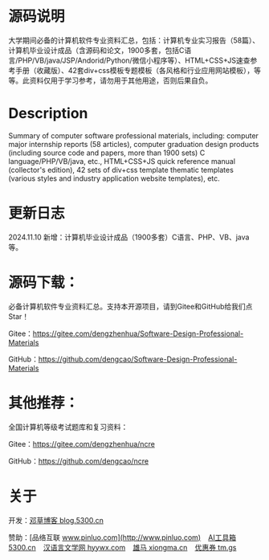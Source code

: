 # 源码说明

大学期间必备的计算机软件专业资料汇总，包括：计算机专业实习报告（58篇）、计算机毕业设计成品（含源码和论文，1900多套，包括C语言/PHP/VB/java/JSP/Andorid/Python/微信小程序等）、HTML+CSS+JS速查参考手册（收藏版）、42套div+css模板专题模板（各风格和行业应用网站模板），等等。此资料仅用于学习参考，请勿用于其他用途，否则后果自负。


# Description

Summary of computer software professional materials, including: computer major internship reports (58 articles), computer graduation design products (including source code and papers, more than 1900 sets) C language/PHP/VB/java, etc., HTML+CSS+JS quick reference manual (collector's edition), 42 sets of div+css template thematic templates (various styles and industry application website templates), etc.


# 更新日志

2024.11.10 新增：计算机毕业设计成品（1900多套）C语言、PHP、VB、java等。


# 源码下载：

必备计算机软件专业资料汇总。支持本开源项目，请到Gitee和GitHub给我们点Star！

Gitee：https://gitee.com/dengzhenhua/Software-Design-Professional-Materials

GitHub：https://github.com/dengcao/Software-Design-Professional-Materials


# 其他推荐：

全国计算机等级考试题库和复习资料：

Gitee：https://gitee.com/dengzhenhua/ncre

GitHub：https://github.com/dengcao/ncre


# 关于

开发：[邓草博客 blog.5300.cn](http://blog.5300.cn)

赞助：[品络互联 www.pinluo.com](http://www.pinluo.com)  &ensp;  [AI工具箱 5300.cn](http://5300.cn)  &ensp;  [汉语言文学网 hyywx.com](http://hyywx.com)  &ensp;  [雄马 xiongma.cn](http://xiongma.cn) &ensp;  [优惠券 tm.gs](http://tm.gs)